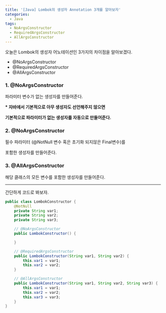 ```yaml
---
title: '[Java] Lombok의 생성자 Annotation 3개를 알아보자'
categories:
  - Java
tags:
  - NoArgsConstructor
  - RequiredArgsConstructor
  - AllArgsConstructor
---
```


오늘은 Lombok의 생성자 어노테이션인 3가지의 차이점을 알아보겠다.

- @NoArgsConstructor
- @RequiredArgsConstructor
- @AllArgsConstructor

### 1. @NoArgsConstructor

파라미터 변수가 없는 생성자를 만들어준다.

**\* 자바에서 기본적으로 아무 생성자도 선언해주지 않으면**

**기본적으로 파라미터가 없는 생성자를 자동으로 만들어준다.**

### 2. @NoArgsConstructor

필수 파라미터 (@NotNull 변수 혹은 초기화 되지않은 Final변수)를

포함한 생성자를 만들어준다.

### 3. @AllArgsConstructor

해당 클래스의 모든 변수를 포함한 생성자를 만들어준다.

---

간단하게 코드로 봐보자.

```java
public class LombokConstructor {
    @NotNull
    private String var1;
    private String var2;
    private String var3;

    // @NoArgsConstructor
    public LombokConstructor() {

    }

    // @RequiredArgsConstructor
    public LombokConstructor(String var1, String var2) {
        this.var1 = var1;
        this.var2 = var2;
    }

    // @AllArgsConstructor
    public LombokConstructor(String var1, String var2, String var3) {
        this.var1 = var1;
        this.var2 = var2;
        this.var3 = var3;
    }
}
```
